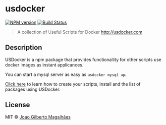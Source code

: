 # usdocker 
[![NPM version](https://badge.fury.io/js/usdocker.svg)](https://npmjs.org/package/usdocker) 
[![Build Status](https://travis-ci.org/usdocker/usdocker.svg?branch=master)](https://travis-ci.org/usdocker/usdocker)

> A collection of Useful Scripts for Docker http://usdocker.com

## Description

USDocker is a npm package that provides functionallity for other scripts use docker images
as instant applicances. 

You can start a mysql server as easy as `usdocker mysql up`.

[Click here](docs/index) to learn how to create your scripts, install and the list of packages using USDocker.

## License

MIT © [Joao Gilberto Magalhães](https://github.com/byjg/)
